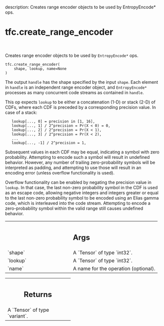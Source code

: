 description: Creates range encoder objects to be used by EntropyEncode* ops.

<div itemscope itemtype="http://developers.google.com/ReferenceObject">
<meta itemprop="name" content="tfc.create_range_encoder" />
<meta itemprop="path" content="Stable" />
</div>

# tfc.create_range_encoder

<!-- Insert buttons and diff -->

<table class="tfo-notebook-buttons tfo-api nocontent" align="left">

</table>



Creates range encoder objects to be used by `EntropyEncode*` ops.

<pre class="devsite-click-to-copy prettyprint lang-py tfo-signature-link">
<code>tfc.create_range_encoder(
    shape, lookup, name=None
)
</code></pre>



<!-- Placeholder for "Used in" -->

The output `handle` has the shape specified by the input `shape`. Each element
in `handle` is an independent range encoder object, and `EntropyEncode*`
processes as many concurrent code streams as contained in `handle`.

This op expects `lookup` to be either a concatenation (1-D) or stack (2-D) of
CDFs, where each CDF is preceded by a corresponding precision value. In case of
a stack:

```
   lookup[..., 0] = precision in [1, 16],
   lookup[..., 1] / 2^precision = Pr(X < 0) = 0,
   lookup[..., 2] / 2^precision = Pr(X < 1),
   lookup[..., 3] / 2^precision = Pr(X < 2),
   ...
   lookup[..., -1] / 2^precision = 1,
```

Subsequent values in each CDF may be equal, indicating a symbol with zero
probability. Attempting to encode such a symbol will result in undefined
behavior. However, any number of trailing zero-probability symbols will be
interpreted as padding, and attempting to use those will result in an encoding
error (unless overflow functionality is used).

Overflow functionality can be enabled by negating the precision value in
`lookup`. In that case, the last non-zero probability symbol in the CDF is used
as an escape code, allowing negative integers and integers greater or equal to
the last non-zero probability symbol to be encoded using an Elias gamma code,
which is interleaved into the code stream. Attempting to encode a
zero-probability symbol within the valid range still causes undefined behavior.

<!-- Tabular view -->
 <table class="responsive fixed orange">
<colgroup><col width="214px"><col></colgroup>
<tr><th colspan="2"><h2 class="add-link">Args</h2></th></tr>

<tr>
<td>
`shape`
</td>
<td>
A `Tensor` of type `int32`.
</td>
</tr><tr>
<td>
`lookup`
</td>
<td>
A `Tensor` of type `int32`.
</td>
</tr><tr>
<td>
`name`
</td>
<td>
A name for the operation (optional).
</td>
</tr>
</table>



<!-- Tabular view -->
 <table class="responsive fixed orange">
<colgroup><col width="214px"><col></colgroup>
<tr><th colspan="2"><h2 class="add-link">Returns</h2></th></tr>
<tr class="alt">
<td colspan="2">
A `Tensor` of type `variant`.
</td>
</tr>

</table>

